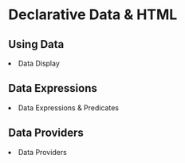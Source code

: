 # Declarative Data & HTML

## Using Data

<li>
  
  <x-link href="/data/display">
    Data Display
  </x-link>
</li>

## Data Expressions

<li>
  
  <x-link href="/data/expressions">
    Data Expressions & Predicates
  </x-link>
</li>

## Data Providers

<li>
  <x-link href="/data/providers">
    Data Providers
  </x-link>
</li>

